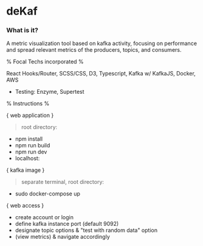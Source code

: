 # deKaf

### What is it?

A metric visualization tool based on kafka activity, focusing on performance and spread relevant metrics of the producers, topics, and consumers.

% Focal Techs incorporated %

React Hooks/Router, SCSS/CSS, D3, Typescript, Kafka w/ KafkaJS, Docker, AWS 
- Testing: Enzyme, Supertest


% Instructions %

{ web application }
> root directory:
- npm install
- npm run build
- npm run dev
- localhost:

{ kafka image }
> separate terminal, root directory:
- sudo docker-compose up

{ web access }
- create account or login
- define kafka instance port (default 9092)
- designate topic options & "test with random data" option
- (view metrics) & navigate accordingly
